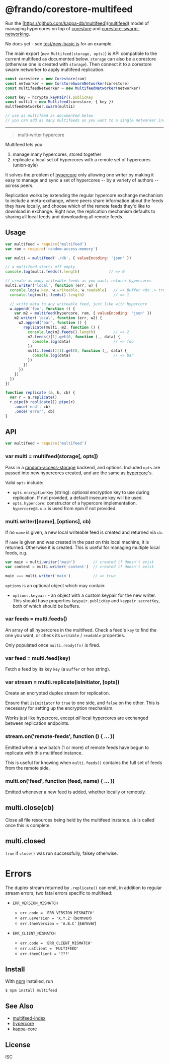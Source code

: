# @frando/corestore-multifeed

Run the [https://github.com/kappa-db/multifeed](multifeed) model of managing hypercores on top of [corestore](https://github.com/andrewosh/corestore) and [corestore-swarm-networking](https://github.com/andrewosh/corestore-swarm-networking).

No docs yet - see [test/new-basic.js](test/new-basic.js) for an example.

The main export (`new Multifeed(storage, opts)`) is API compatible to the current multifeed as documented below. `storage` can also be a corestore (otherwise one is created with `storage`). Then connect it to a corestore swarm networker to apply multifeed replication.

```javascript
const corestore = new Corestore(ram)
const networker = new CorstoreSwarmNetworker(corestore)
const multifeedNetworker = new MultifeedNetworker(networker)

const key = hcrypto.keyPair().publicKey
const multi1 = new Multifeed(corestore, { key })
multfeedNetworker.swarm(multi1)

// use as multifeed as documented below
// you can add as many multifeeds as you want to a single networker instance
```

---

> multi-writer hypercore

Multifeed lets you:

1. manage many hypercores, stored together
2. replicate a local set of hypercores with a remote set of hypercores (union-syle)

It solves the problem of [hypercore](https://github.com/mafintosh/hypercore)
only allowing one writer by making it easy to manage and sync a set of
hypercores -- by a variety of authors -- across peers.

Replication works by extending the regular hypercore exchange mechanism to
include a meta-exchange, where peers share information about the feeds they
have locally, and choose which of the remote feeds they'd like to download in
exchange. Right now, the replication mechanism defaults to sharing all local
feeds and downloading all remote feeds.

## Usage

```js
var multifeed = require('multifeed')
var ram = require('random-access-memory')

var multi = multifeed('./db', { valueEncoding: 'json' })

// a multifeed starts off empty
console.log(multi.feeds().length)             // => 0

// create as many writeable feeds as you want; returns hypercores
multi.writer('local', function (err, w) {
  console.log(w.key, w.writeable, w.readable)   // => Buffer <0x..> true true
  console.log(multi.feeds().length)             // => 1

  // write data to any writeable feed, just like with hypercore
  w.append('foo', function () {
    var m2 = multifeed(hypercore, ram, { valueEncoding: 'json' })
    m2.writer('local', function (err, w2) {
      w2.append('bar', function () {
        replicate(multi, m2, function () {
          console.log(m2.feeds().length)        // => 2
          m2.feeds()[1].get(0, function (_, data) {
            console.log(data)                   // => foo
          })
          multi.feeds()[1].get(0, function (_, data) {
            console.log(data)                   // => bar
          })
        })
      })
    })
  })
})

function replicate (a, b, cb) {
  var r = a.replicate()
  r.pipe(b.replicate()).pipe(r)
    .once('end', cb)
    .once('error', cb)
}
```

## API

```js
var multifeed = require('multifeed')
```

### var multi = multifeed(storage[, opts])

Pass in a [random-access-storage](https://github.com/random-access-storage/random-access-storage) backend, and options. Included `opts` are passed into new hypercores created, and are the same as [hypercore](https://github.com/mafintosh/hypercore#var-feed--hypercorestorage-key-options)'s.

Valid `opts` include:
- `opts.encryptionKey` (string): optional encryption key to use during replication. If not provided, a default insecure key will be used.
- `opts.hypercore`: constructor of a hypercore implementation. `hypercore@8.x.x` is used from npm if not provided.

### multi.writer([name], [options], cb)

If no `name` is given, a new local writeable feed is created and returned via
`cb`.

If `name` is given and was created in the past on this local machine, it is
returned. Otherwise it is created. This is useful for managing multiple local
feeds, e.g.

```js
var main = multi.writer('main')        // created if doesn't exist
var content = multi.writer('content')  // created if doesn't exist

main === multi.writer('main')          // => true
```

`options` is an optional object which may contain: 
- `options.keypair` - an object with a custom keypair for the new writer.  This should have properties `keypair.publicKey` and `keypair.secretKey`, both of which should be buffers.

### var feeds = multi.feeds()

An array of all hypercores in the multifeed. Check a feed's `key` to
find the one you want, or check its `writable` / `readable` properties.

Only populated once `multi.ready(fn)` is fired.

### var feed = multi.feed(key)

Fetch a feed by its key `key` (a `Buffer` or hex string).

### var stream = multi.replicate(isInitiator, [opts])

Create an encrypted duplex stream for replication.

Ensure that `isInitiator` to `true` to one side, and `false` on the other. This is necessary for setting up the encryption mechanism.

Works just like hypercore, except *all* local hypercores are exchanged between
replication endpoints.

### stream.on('remote-feeds', function () { ... })

Emitted when a new batch (1 or more) of remote feeds have begun to replicate with this multifeed instance.

This is useful for knowing when `multi.feeds()` contains the full set of feeds from the remote side.

### multi.on('feed', function (feed, name) { ... })

Emitted whenever a new feed is added, whether locally or remotely.

## multi.close(cb)

Close all file resources being held by the multifeed instance. `cb` is called once this is complete.

## multi.closed

`true` if `close()` was run successfully, falsey otherwise.

# Errors

The duplex stream returned by `.replicate()` can emit, in addition to regular
stream errors, two fatal errors specific to multifeed:

- `ERR_VERSION_MISMATCH`
  - `err.code = 'ERR_VERSION_MISMATCH'`
  - `err.usVersion = 'X.Y.Z'` (semver)
  - `err.themVersion = 'A.B.C'` (semver)

- `ERR_CLIENT_MISMATCH`
  - `err.code = 'ERR_CLIENT_MISMATCH'`
  - `err.usClient = 'MULTIFEED'`
  - `err.themClient = '???'`

## Install

With [npm](https://npmjs.org/) installed, run

```
$ npm install multifeed
```

## See Also

- [multifeed-index](https://github.com/noffle/multifeed-index)
- [hypercore](https://github.com/mafintosh/hypercore)
- [kappa-core](https://github.com/noffle/kappa-core)

## License

ISC
